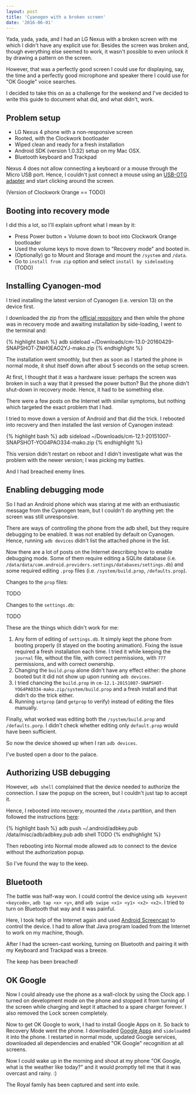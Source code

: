 ```yaml
---
layout: post
title: 'Cyanogen with a broken screen'
date: '2016-06-01'
---
```


Yada, yada, yada, and I had an LG Nexus with a broken screen with me which I didn't have any explicit use for. Besides the screen was broken and, though everything else seemed to work, it wasn't possible to even unlock it by drawing a pattern on the screen.

However, that was a perfectly good screen I could use for displaying, say, the time and a perfectly good
microphone and speaker there I could use for "OK Google" voice searches.

I decided to take this on as a challenge for the weekend and I've decided to write this guide to document what did, and what didn't, work.

## Problem setup

  - LG Nexus 4 phone with a non-responsive screen
  - Rooted, with the Clockwork bootloader
  - Wiped clean and ready for a fresh installation
  - Android SDK (version 1.0.32) setup on my Mac OSX.
  - Bluetooth keyboard and Trackpad

Nexus 4 does not allow connecting a keyboard or a mouse through the Micro USB port. Hence, I couldn't just connect a mouse using an [USB-OTG adapter](TODO) and start clicking around the screen.

(Version of Clockwork Orange == TODO)

## Booting into recovery mode

I did this a lot, so I'll explain upfront what I mean by it:

   - Press Power button + Volume down to boot into Clockwork Orange bootloader
   - Used the volume keys to move down to "Recovery mode" and booted in.
   - (Optionally) go to Mount and Storage and mount the `/system` and `/data`.
   - Go to `install from zip` option and select `install by sideloading` (TODO)

## Installing Cyanogen-mod

I tried installing the latest version of Cyanogen (i.e. version 13) on the device first.

I downloaded the zip from the [official repository](TODO) and then while the phone was in recovery mode
and awaiting installation by side-loading, I went to the terminal and:

{% highlight bash %}
adb sideload ~/Downloads/cm-13.0-20160429-SNAPSHOT-ZNH0EAO2YJ-mako.zip
{% endhighlight %}

The installation went smoothly, but then as soon as I started the phone in normal mode, it shut itself down after about 5 seconds on the setup screen.

At first, I thought that it was a hardware issue: perhaps the screen was broken in such a way that it pressed the power button? But the phone didn't shut-down in recovery mode. Hence, it had to be something else.

There were a few posts on the Internet with similar symptoms, but nothing which targeted the exact problem that I had.

I tried to move down a version of Android and that did the trick. I rebooted into recovery and then installed the last version of Cyanogen instead:

{% highlight bash %}
adb sideload ~/Downloads/cm-12.1-20151007-SNAPSHOT-YOG4PAO334-mako.zip
{% endhighlight %}

This version didn't restart on reboot and I didn't investigate what was the problem with the newer version; I was picking my battles.

And I had breached enemy lines.

## Enabling debugging mode

So I had an Android phone which was staring at me with an enthusiastic message from the Cyanogen team, but I couldn't do anything yet: the screen was still unresponsive.

There are ways of controlling the phone from the adb shell, but they require debugging to be enabled. It was not enabled by default on Cyanogen. Hence, running `adb devices` didn't list the attached phone in the list.

Now there are a lot of posts on the Internet describing how to enable debugging mode.
Some of them require editing a SQLite database (i.e. `/data/data/com.android.providers.settings/databases/settings.db`) and some required editing `.prop` files (i.e. `/system/build.prop`, `/defaults.prop`).

Changes to the `prop` files:

TODO
 
Changes to the `settings.db`:

TODO


These are the things which didn't work for me:

  1. Any form of editing of `settings.db`. It simply kept the phone from booting properly (it stayed on the booting animation). Fixing the issue required a fresh installation each time. I tried it while keeping the `journal` file, without the file, with correct permissions, with `777` permissions, and with correct ownership.
  2. Changing the `build.prop` alone didn't have any effect either: the phone booted but it did not show up upon running `adb devices`.
  3. I tried chancing the `build.prop` in `cm-12.1-20151007-SNAPSHOT-YOG4PAO334-mako.zip/system/build.prop` and a fresh install and that didn't do the trick either.
  4. Running `setprop` (and `getprop` to verify) instead of editing the files manually.

Finally, what worked was editing both the `/system/build.prop` and `/defaults.porp`. I didn't check whether editing only `default.prop` would have been sufficient.

So now the device showed up when I ran `adb devices`.

I've busted open a door to the palace.

## Authorizing USB debugging

However, `adb shell` complained that the device needed to authorize the connection. I saw the popup on the screen, but I couldn't just tap to accept it.

Hence, I rebooted into recovery, mounted the `/data` partition, and then followed the instructions [here](TODO):

{% highlight bash %}
adb push ~/.android/adbkey.pub /data/misc/adb/adbkey.pub
adb shell
TODO
{% endhighlight %}

Then rebooting into Normal mode allowed `adb` to connect to the device without the authorization popup.

So I've found the way to the keep.

## Bluetooth

The battle was half-way won. I could control the device using `adb keyevent <keycode>`, `adb tap <x> <y>`, and `adb swipe <x1> <y1> <x2> <x2>`. I tried to turn on Bluetooth that way and it was painful.

Here, I took help of the Internet again and used [Android Screencast](TODO) to control the device. I had to allow that Java program loaded from the Internet to work on my machine, though.

After I had the screen-cast working, turning on Bluetooth and pairing it with my Keyboard and Trackpad was a breeze.

The keep has been breached!

## OK Google

Now I could already use the phone as a wall-clock by using the Clock app. I turned on development mode on the phone and stopped it from turning of the screen while charging and kept it attached to a spare charger forever. I also removed the Lock screen completely.

Now to get OK Google to work, I had to install Google Apps on it. So back to Recovery Mode went the phone.
I downloaded [Google Apps](TODO) and `sideload`ed it into the phone. I restarted in normal mode, updated Google services, downloaded all dependencies and enabled "OK Google" recognition at all screens.

Now I could wake up in the morning and shout at my phone "OK Google, what is the weather like today?" and it would promptly tell me that it was overcast and rainy. :)

The Royal family has been captured and sent into exile.

